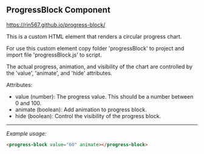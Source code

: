 ## ProgressBlock Component

https://rin567.github.io/progress-block/

This is a custom HTML element that renders a circular progress chart.

For use this custom element copy folder 'progressBlock' to project and import file 'progressBlock.js' to script.

The actual progress, animation, and visibility of the chart are controlled by the 'value', 'animate', and 'hide' attributes.

Attributes:

- value (number): The progress value. This should be a number between 0 and 100.
- animate (boolean): Add animation to progress block.
- hide (boolean): Control the visibility of the progress block.

---

_Example usage:_

```html
<progress-block value="60" animate></progress-block>
```
